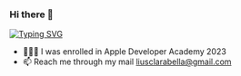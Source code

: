 ### Hi there 👋

<a href="https://git.io/typing-svg"><img src="https://readme-typing-svg.demolab.com?font=Fira+Code&duration=4000&pause=700&color=5C968D&random=false&width=435&lines=Hi+there!+I'm+Clara" alt="Typing SVG" /></a>


- 👩🏻‍💻 I was enrolled in Apple Developer Academy 2023
- 📫 Reach me through my mail liusclarabella@gmail.com



